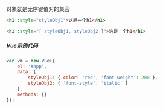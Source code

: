 对象就是无序键值对的集合

```html
<h1 :style="styleObj1">这是一个h1</h1>
```

```html
<h1 :style="[ styleObj1, styleObj2 ]">这是一个h1</h1>
```

##### Vue示例代码

```javascript
var vm = new Vue({
    el: '#app',
    data: {
        styleObj1: { color: 'red', 'font-weight': 200 },
        styleObj2: { 'font-style': 'italic' }
    },
    methods: {}
});
```

